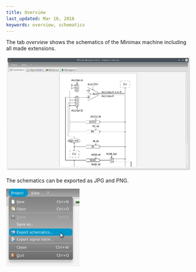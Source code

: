 ```yaml
---
title: Overview
last_updated: Mar 16, 2016
keywords: overview, schematics
---
```


The tab _overview_ shows the schematics of the Minimax machine including all made extensions.

<p align="center">
  <img src="images/tab_overview.png" />
</p>

The schematics can be exported as JPG and PNG.

<img style="width:200px" src="images/export_schematics.png" />